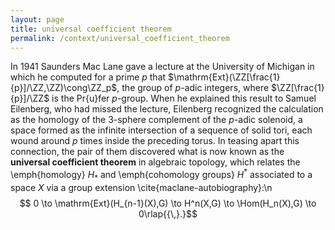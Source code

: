 ```yaml
---
layout: page
title: universal coefficient theorem
permalink: /context/universal_coefficient_theorem
---
```

In 1941 Saunders Mac Lane gave a lecture at the University of Michigan in which he computed for a prime $p$ that $\mathrm{Ext}(\ZZ[\frac{1}{p}]/\ZZ,\ZZ)\cong\ZZ_p$, the group of $p$-adic integers, where $\ZZ[\frac{1}{p}]/\ZZ$ is the Pr\{u}fer $p$-group. When he explained this result to Samuel Eilenberg, who had missed the lecture, Eilenberg recognized the calculation as the homology of the 3-sphere complement of the $p$-adic solenoid, a space formed as the infinite intersection of a sequence of solid tori, each wound around $p$ times inside the preceding torus.  In teasing apart this connection, the pair of them discovered what is now known as the **universal coefficient theorem** in algebraic topology, which relates the \emph{homology} $H_*$ and \emph{cohomology groups} $H^*$ associated to a space $X$ via a group extension \cite{maclane-autobiography}:\n$$ 0 \to \mathrm{Ext}(H_{n-1}(X),G) \to H^n(X,G) \to \Hom(H_n(X),G) \to 0\rlap{{\,}.}$$
